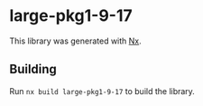 # large-pkg1-9-17

This library was generated with [Nx](https://nx.dev).

## Building

Run `nx build large-pkg1-9-17` to build the library.

